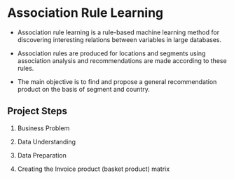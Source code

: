 # Association Rule Learning

* Association rule learning is a rule-based machine learning method for discovering interesting relations between variables in large databases. 

* Association rules are produced for locations and segments using association analysis and recommendations are made according to these rules.

* The main objective is to find and propose a general recommendation product on the basis of segment and country.


## Project Steps

1. Business Problem

2. Data Understanding

3. Data Preparation

4. Creating the Invoice product (basket product) matrix
